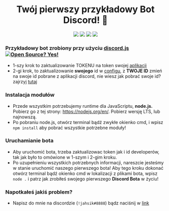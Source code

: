 <h1 align="center">Twój pierwszy przykładowy Bot Discord! 🤖</h1>
<p align="center">
  <a href="//github.com/JAHSIKXD/discordjs-template/commits/main"><img src="https://img.shields.io/github/last-commit/JAHSIKXD/discordjs-template"></a>
  <a href="//github.com/JAHSIKXD/discordjs-template/blob/main/LICENSE"><img src="https://img.shields.io/github/license/JAHSIKXD/discordjs-template"></a>
  <a href="//github.com/JAHSIKXD/discordjs-template"><img src="https://img.shields.io/github/languages/code-size/JAHSIKXD/discordjs-template"></a>
  <a href="//github.com/JAHSIKXD/discordjs-template/issues"><img src="https://img.shields.io/github/issues-raw/JAHSIKXD/discordjs-template"></a></a>
</p>

### Przykładowy bot zrobiony przy użyciu [discord.js](https://discord.js.org) [![Open Source? Yes!](https://badgen.net/badge/Open%20Source%20%3F/Yes%21/blue?icon=github)](https://github.com/JAHSIKXD)
- 1-szy krok to zaktualizowanie TOKENU na token swojej [aplikacji](https://discord.com/developers/applications)
- 2-gi krok, to zaktualizowanie **swojego** id w [configu](https://github.com/JAHSIKXD/discordjs-template/blob/main/src/config.js), z **TWOJE ID** zmień na swoje id pobrane z aplikacji discord, nie wiesz jak pobrać swoje id? zajrzyj [tutaj](https://support.discord.com/hc/pl/articles/206346498-Where-can-I-find-my-User-Server-Message-ID-)
### Instalacja modułów
- Przede wszystkim potrzebujemy runtime dla JavaScriptu, **node.js.** Pobierz go z tej strony: https://nodejs.org/en/. Pobierz wersję LTS, lub najnowszą.
- Po pobraniu node.js, otwórz terminal bądź zwykłe okienko cmd, i wpisz `npm install` aby pobrać wszystkie potrzebne moduły!
### Uruchamianie bota
- Aby uruchomić bota, trzeba zaktualizowac token jak i id developerów, tak jak było to omówione w 1-szym i 2-gim kroku.
- Po uzupełnieniu wszystkich potrzebnych informacji, nareszcie jesteśmy w stanie uruchomić naszego pierwszego bota! Aby tego kroku dokonać otwórz terminal bądź okienko cmd w lokalizacji z plikami bota, wpisz `node .` i patrz jak zrobiłeś swojego pierwszego **Discord Bota** w życiu!
### Napotkałeś jakiś problem?
- Napisz do mnie na discordzie (`!jahsik#8888`) bądz naciśnij w [link](https://discord.com/users/633637146829520903)
